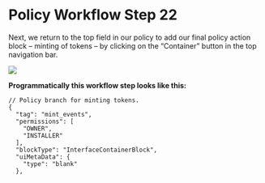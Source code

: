 # Policy Workflow Step 22

Next, we return to the top field in our policy to add our final policy action block – minting of tokens – by clicking on the “Container” button in the top navigation bar.

![](../../../../../.gitbook/assets/PW\_image\_29.png)

**Programmatically this workflow step looks like this:**

```
// Policy branch for minting tokens.
{
  "tag": "mint_events",
  "permissions": [
    "OWNER",
    "INSTALLER"
  ],
  "blockType": "InterfaceContainerBlock",
  "uiMetaData": {
    "type": "blank"
  },
```
